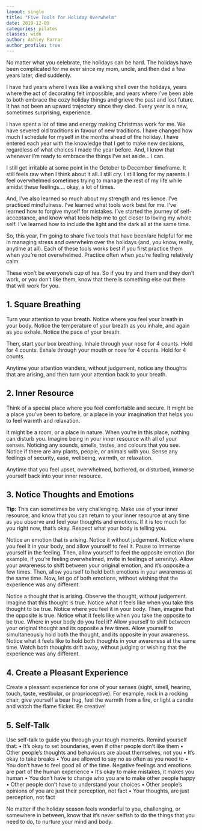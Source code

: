 ```yaml
---
layout: single
title: "Five Tools for Holiday Overwhelm"
date: 2019-12-09
categories: pilates 
classes: wide
author: Ashley Farrar
author_profile: true
---
```


No matter what you celebrate, the holidays can be hard. The holidays have been complicated for me ever since my mom, uncle, and then dad a few years later, died suddenly. 

I have had years where I was like a walking shell over the holidays, years where the act of decorating felt impossible, and years where I’ve been able to both embrace the cozy holiday things and grieve the past and lost future. It has not been an upward trajectory since they died. Every year is a new, sometimes surprising, experience.

I have spent a lot of time and energy making Christmas work for me. We have severed old traditions in favour of new traditions. I have changed how much I schedule for myself in the months ahead of the holiday. I have entered each year with the knowledge that I get to make new decisions, regardless of what choices I made the year before. And, I know that whenever I’m ready to embrace the things I’ve set aside… I can.

I still get irritable at some point in the October to December timeframe. It still feels raw when I think about it all. I still cry. I still long for my parents. I feel overwhelmed sometimes trying to manage the rest of my life while amidst these feelings…. okay, a lot of times.

And, I’ve also learned so much about my strength and resilience. I’ve practiced mindfulness. I’ve learned what tools work best for me. I’ve learned how to forgive myself for mistakes. I’ve started the journey of self-acceptance, and know what tools help me to get closer to loving my whole self. I’ve learned how to include the light and the dark all at the same time.

So, this year, I’m going to share five tools that have been/are helpful for me in managing stress and overwhelm over the holidays (and, you know, really, anytime at all). Each of these tools works best if you first practice them when you’re not overwhelmed. Practice often when you’re feeling relatively calm.

These won’t be everyone’s cup of tea. So if you try and them and they don’t work, or you don’t like them, know that there is something else out there that will work for you.

## 1.	Square Breathing
Turn your attention to your breath. Notice where you feel your breath in your body. Notice the temperature of your breath as you inhale, and again as you exhale. Notice the pace of your breath.

Then, start your box breathing. Inhale through your nose for 4 counts. Hold for 4 counts. Exhale through your mouth or nose for 4 counts. Hold for 4 counts.

Anytime your attention wanders, without judgement, notice any thoughts that are arising, and then turn your attention back to your breath.

## 2.	Inner Resource
Think of a special place where you feel comfortable and secure. It might be a place you’ve been to before, or a place in your imagination that helps you to feel warmth and relaxation.

It might be a room, or a place in nature. When you’re in this place, nothing can disturb you. Imagine being in your inner resource with all of your senses. Noticing any sounds, smells, tastes, and colours that you see. Notice if there are any plants, people, or animals with you. Sense any feelings of security, ease, wellbeing, warmth, or relaxation.

Anytime that you feel upset, overwhelmed, bothered, or disturbed, immerse yourself back into your inner resource.

## 3.	Notice Thoughts and Emotions
**Tip:** This can sometimes be very challenging. Make use of your inner resource, and know that you can return to your inner resource at any time as you observe and feel your thoughts and emotions. If it is too much for you right now, that’s okay. Respect what your body is telling you.

Notice an emotion that is arising. Notice it without judgement. Notice where you feel it in your body, and allow yourself to feel it. Pause to immerse yourself in the feeling. Then, allow yourself to feel the opposite emotion (for example, if you’re feeling overwhelmed, invite in feelings of serenity). Allow your awareness to shift between your original emotion, and it’s opposite a few times. Then, allow yourself to hold both emotions in your awareness at the same time. Now, let go of both emotions, without wishing that the experience was any different.

Notice a thought that is arising. Observe the thought, without judgement. Imagine that this thought is true. Notice what it feels like when you take this thought to be true. Notice where you feel it in your body. Then, imagine that the opposite is true. Notice what it feels like when you take the opposite to be true. Where in your body do you feel it? Allow yourself to shift between your original thought and its opposite a few times. Allow yourself to simultaneously hold both the thought, and its opposite in your awareness. Notice what it feels like to hold both thoughts in your awareness at the same time. Watch both thoughts drift away, without judging or wishing that the experience was any different.

## 4.	Create a Pleasant Experience
Create a pleasant experience for one of your senses (sight, smell, hearing, touch, taste, vestibular, or proprioceptive). For example, rock in a rocking chair, give yourself a bear hug, feel the warmth from a fire, or light a candle and watch the flame flicker. Be creative! 

## 5.	Self-Talk
Use self-talk to guide you through your tough moments. Remind yourself that: 
•	It’s okay to set boundaries, even if other people don’t like them
•	Other people’s thoughts and behaviours are about themselves, not you
•	It’s okay to take breaks
•	You are allowed to say no as often as you need to
•	You don’t have to feel good all of the time. Negative feelings and emotions are part of the human experience
•	It’s okay to make mistakes, it makes you human 
•	You don’t have to change who you are to make other people happy
•	Other people don’t have to understand your choices
•	Other people’s opinions of you are just their perception, not fact
•	Your thoughts, are just perception, not fact

No matter if the holiday season feels wonderful to you, challenging, or somewhere in between, know that it’s never selfish to do the things that you need to do, to nurture your mind and body.

